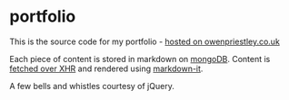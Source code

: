 # portfolio

This is the source code for my portfolio - [hosted on owenpriestley.co.uk](http://owenpriestley.co.uk)

Each piece of content is stored in markdown on [mongoDB](https://mlab.com/). Content is [fetched over XHR](https://developer.mozilla.org/en-US/docs/Web/API/XMLHttpRequest) and rendered using [markdown-it](https://www.npmjs.com/package/jstransformer-markdown-it).

A few bells and whistles courtesy of jQuery.